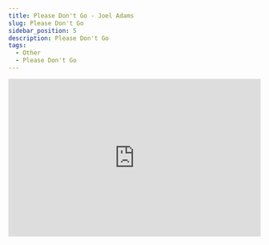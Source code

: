 ```yaml
---
title: Please Don't Go - Joel Adams
slug: Please Don't Go
sidebar_position: 5
description: Please Don't Go
tags:
  - Other
  - Please Don't Go
---
```


<iframe width="100%" height="315" src="https://www.youtube.com/embed/FPVelumZcOA" title="YouTube video player" frameborder="0" allow="accelerometer; autoplay; clipboard-write; encrypted-media; gyroscope; picture-in-picture; web-share" allowfullscreen></iframe>